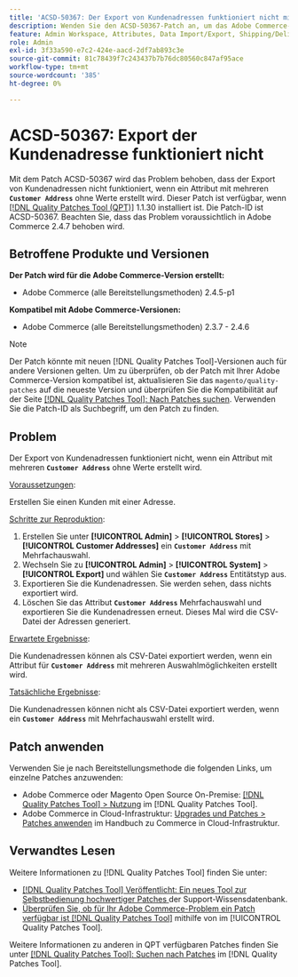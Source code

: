 ```yaml
---
title: 'ACSD-50367: Der Export von Kundenadressen funktioniert nicht mit dem Attribut für Mehrfachauswahl'
description: Wenden Sie den ACSD-50367-Patch an, um das Adobe Commerce-Problem zu beheben, bei dem der Export der Kundenadresse nicht funktioniert, wenn ein Attribut mit mehreren ** „Kundenadresse“** ohne Werte erstellt wird.
feature: Admin Workspace, Attributes, Data Import/Export, Shipping/Delivery
role: Admin
exl-id: 3f33a590-e7c2-424e-aacd-2df7ab893c3e
source-git-commit: 81c78439f7c243437b7b76dc80560c847af95ace
workflow-type: tm+mt
source-wordcount: '385'
ht-degree: 0%

---
```


# ACSD-50367: Export der Kundenadresse funktioniert nicht

Mit dem Patch ACSD-50367 wird das Problem behoben, dass der Export von Kundenadressen nicht funktioniert, wenn ein Attribut mit mehreren **`Customer Address`** ohne Werte erstellt wird. Dieser Patch ist verfügbar, wenn [[!DNL Quality Patches Tool (QPT)]](https://experienceleague.adobe.com/en/docs/commerce-knowledge-base/kb/announcements/commerce-announcements/magento-quality-patches-released-new-tool-to-self-serve-quality-patches) 1.1.30 installiert ist. Die Patch-ID ist ACSD-50367. Beachten Sie, dass das Problem voraussichtlich in Adobe Commerce 2.4.7 behoben wird.

## Betroffene Produkte und Versionen

**Der Patch wird für die Adobe Commerce-Version erstellt:**

* Adobe Commerce (alle Bereitstellungsmethoden) 2.4.5-p1

**Kompatibel mit Adobe Commerce-Versionen:**

* Adobe Commerce (alle Bereitstellungsmethoden) 2.3.7 - 2.4.6

>[!NOTE]
>
>Der Patch könnte mit neuen [!DNL Quality Patches Tool]-Versionen auch für andere Versionen gelten. Um zu überprüfen, ob der Patch mit Ihrer Adobe Commerce-Version kompatibel ist, aktualisieren Sie das `magento/quality-patches` auf die neueste Version und überprüfen Sie die Kompatibilität auf der Seite [[!DNL Quality Patches Tool]: Nach Patches suchen](https://experienceleague.adobe.com/tools/commerce-quality-patches/index.html). Verwenden Sie die Patch-ID als Suchbegriff, um den Patch zu finden.

## Problem

Der Export von Kundenadressen funktioniert nicht, wenn ein Attribut mit mehreren **`Customer Address`** ohne Werte erstellt wird.

<u>Voraussetzungen</u>:

Erstellen Sie einen Kunden mit einer Adresse.

<u>Schritte zur Reproduktion</u>:

1. Erstellen Sie unter **[!UICONTROL Admin]** > **[!UICONTROL Stores]** > **[!UICONTROL Customer Addresses]** ein **`Customer Address`** mit Mehrfachauswahl.
1. Wechseln Sie zu **[!UICONTROL Admin]** > **[!UICONTROL System]** > **[!UICONTROL Export]** und wählen Sie **`Customer Address`** Entitätstyp aus.
1. Exportieren Sie die Kundenadressen. Sie werden sehen, dass nichts exportiert wird.
1. Löschen Sie das Attribut **`Customer Address`** Mehrfachauswahl und exportieren Sie die Kundenadressen erneut. Dieses Mal wird die CSV-Datei der Adressen generiert.

<u>Erwartete Ergebnisse</u>:

Die Kundenadressen können als CSV-Datei exportiert werden, wenn ein Attribut für **`Customer Address`** mit mehreren Auswahlmöglichkeiten erstellt wird.

<u>Tatsächliche Ergebnisse</u>:

Die Kundenadressen können nicht als CSV-Datei exportiert werden, wenn ein **`Customer Address`** mit Mehrfachauswahl erstellt wird.

## Patch anwenden

Verwenden Sie je nach Bereitstellungsmethode die folgenden Links, um einzelne Patches anzuwenden:

* Adobe Commerce oder Magento Open Source On-Premise: [[!DNL Quality Patches Tool] > Nutzung](/help/tools/quality-patches-tool/usage.md) im [!DNL Quality Patches Tool].
* Adobe Commerce in Cloud-Infrastruktur: [Upgrades und Patches > Patches anwenden](https://experienceleague.adobe.com/docs/commerce-cloud-service/user-guide/develop/upgrade/apply-patches.html) im Handbuch zu Commerce in Cloud-Infrastruktur.

## Verwandtes Lesen

Weitere Informationen zu [!DNL Quality Patches Tool] finden Sie unter:

* [[!DNL Quality Patches Tool] Veröffentlicht: Ein neues Tool zur Selbstbedienung hochwertiger Patches ](https://experienceleague.adobe.com/en/docs/commerce-knowledge-base/kb/announcements/commerce-announcements/magento-quality-patches-released-new-tool-to-self-serve-quality-patches) der Support-Wissensdatenbank.
* [Überprüfen Sie, ob für Ihr Adobe Commerce-Problem ein Patch verfügbar ist [!DNL Quality Patches Tool]](/help/tools/quality-patches-tool/patches-available-in-qpt/check-patch-for-magento-issue-with-magento-quality-patches.md) mithilfe von im [!UICONTROL Quality Patches Tool].


Weitere Informationen zu anderen in QPT verfügbaren Patches finden Sie unter [[!DNL Quality Patches Tool]: Suchen nach Patches](https://experienceleague.adobe.com/tools/commerce-quality-patches/index.html) im [!DNL Quality Patches Tool].
